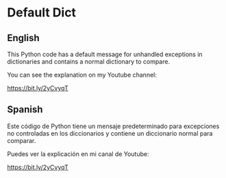 # Default Dict
## English
This Python code has a default message for unhandled exceptions in dictionaries and contains a normal dictionary to compare.

You can see the explanation on my Youtube channel:

https://bit.ly/2yCvyqT

## Spanish
Este código de Python tiene un mensaje predeterminado para excepciones no controladas en los diccionarios y contiene un diccionario normal para comparar.

Puedes ver la explicación en mi canal de Youtube:

https://bit.ly/2yCvyqT

